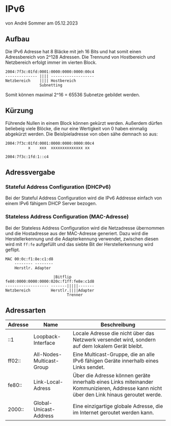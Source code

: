 # IPv6
von André Sommer am 05.12.2023

## Aufbau

Die IPv6 Adresse hat 8 Bläcke mit jeh 16 Bits und hat somit einen Adressbereich von 2^128 Adressen. Die Trennund von Hostbereich und Netzbereich erfolgt immer im vierten Block.

```
2004:7f3c:01fd:0001:0000:0000:0000:00c4
-------------- |||| -------------------
Netzbereich    |||| Hostbereich
               Subnetting
```

Somit können maximal 2^16 = 65536 Subnetze gebildet werden.

## Kürzung

Führende Nullen in einem Block können gekürzt werden. Außerdem dürfen beliebeig viele Blöcke, die nur eine Wertigkeit von 0 haben einmalig abgekürzt werden. Die Beislpieladresse von oben sähe demnach so aus:

```
2004:7f3c:01fd:0001:0000:0000:0000:00c4
          x    xxx  xxxxxxxxxxxxxx xx

2004:7f3c:1fd:1::c4
```

## Adressvergabe

### Stateful Address Configuration (DHCPv6)
Bei der Stateful Address Configuration wird die IPv6 Addresse einfach von einem IPv6 fähigem DHCP Server bezogen.

### Stateless Address Configuration (MAC-Adresse)
Bei der Stateless Address Configuration wird die Netzadresse übernommen und die Hostadresse aus der MAC-Adresse generiert. Dazu wird die Herstellerkennung und die Adapterkennung verwendet, zwischen diesen wird mit `ff:fe` aufgefüllt und das siebte Bit der Herstellerkennung wird geflipt.

```
MAC 00:0c:f1:8e:c1:d8
    -------- --------
    Herstlr. Adapter

                     |Bitflip
fe80:0000:0000:0000:020c:f1ff:fe8e:c1d8
------------------- -------|||||-------
Netzbereich         Herstlr.||||Adapter
                           Trenner
```

## Adressarten

|Adresse|Name|Beschreibung|
|---|---|---|
|::1|Loopback-Interface|Locale Adresse die nicht über das Netzwerk versendet wird, sondern auf dem lokalem Gerät bleibt.|
|ff02::|All-Nodes-Multicast-Group|Eine Multicast-Gruppe, die an alle IPv6 fähigen Geräte innerhalb eines Links sendet.|
|fe80::|Link-Local-Adress|Über die Adresse können geräte innerhalb eines Links miteinander Kommunizieren, Addresse kann nicht über den Link hinaus geroutet werde.|
|2000::|Global-Unicast-Address|Eine einzigartige globale Adresse, die im Internet geroutet werden kann.|
